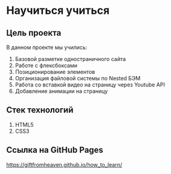 # Научиться учиться

## Цель проекта

В данном проекте мы учились:
1. Базовой разметке одностраничного сайта
2. Работе с флексбоксами
3. Позиционирование элементов
4. Организация файловой системы по Nested БЭМ
5. Работа со вставкой видео на страницу через Youtube API
6. Добавление анимации на страницу

## Стек технологий
1. HTML5
2. CSS3

## Ссылка на GitHub Pages
https://giftfromheaven.github.io/how_to_learn/

